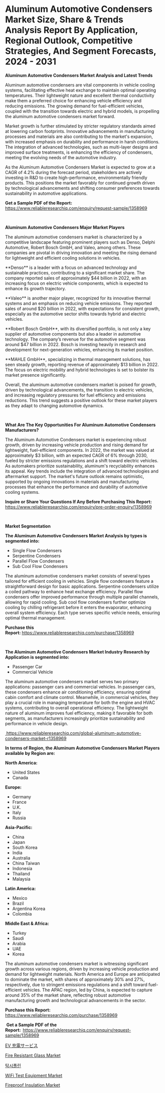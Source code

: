 <p><h1>Aluminum Automotive Condensers Market Size, Share & Trends Analysis Report By Application, Regional Outlook, Competitive Strategies, And Segment Forecasts, 2024 - 2031</h1></p><p><strong>Aluminum Automotive Condensers Market Analysis and Latest Trends</strong></p>
<p><p>Aluminum automotive condensers are vital components in vehicle cooling systems, facilitating effective heat exchange to maintain optimal operating temperatures. Their lightweight nature and excellent thermal conductivity make them a preferred choice for enhancing vehicle efficiency and reducing emissions. The growing demand for fuel-efficient vehicles, coupled with the transition towards electric and hybrid models, is propelling the aluminum automotive condensers market forward.</p><p>Market growth is further stimulated by stricter regulatory standards aimed at lowering carbon footprints. Innovative advancements in manufacturing processes and materials are also contributing to the market's expansion, with increased emphasis on durability and performance in harsh conditions. The integration of advanced technologies, such as multi-layer designs and improved surface treatments, is enhancing the efficiency of condensers, meeting the evolving needs of the automotive industry. </p><p>As the Aluminum Automotive Condensers Market is expected to grow at a CAGR of 4.2% during the forecast period, stakeholders are actively investing in R&D to create high-performance, environmentally friendly products. This positions the market favorably for continued growth driven by technological advancements and shifting consumer preferences towards sustainability in automotive applications.</p></p>
<p><strong>Get a Sample PDF of the Report:&nbsp;</strong> <a href="https://www.reliableresearchiq.com/enquiry/request-sample/1358969">https://www.reliableresearchiq.com/enquiry/request-sample/1358969</a></p>
<p>&nbsp;</p>
<p><strong>Aluminum Automotive Condensers Major Market Players</strong></p>
<p><p>The aluminum automotive condensers market is characterized by a competitive landscape featuring prominent players such as Denso, Delphi Automotive, Robert Bosch GmbH, and Valeo, among others. These companies are pivotal in driving innovation and meeting the rising demand for lightweight and efficient cooling solutions in vehicles.</p><p>**Denso** is a leader with a focus on advanced technology and sustainable practices, contributing to a significant market share. The company reported sales of approximately $44 billion in 2022, with an increasing focus on electric vehicle components, which is expected to enhance its growth trajectory.</p><p>**Valeo** is another major player, recognized for its innovative thermal systems and an emphasis on reducing vehicle emissions. They reported sales of around $20 billion in 2022, with expectations for consistent growth, especially as the automotive sector shifts towards hybrid and electric vehicles.</p><p>**Robert Bosch GmbH**, with its diversified portfolio, is not only a key supplier of automotive components but also a leader in automotive technology. The company’s revenue for the automotive segment was around $47 billion in 2022. Bosch is investing heavily in research and development for next-generation vehicles, enhancing its market position.</p><p>**MAHLE GmbH**, specializing in thermal management solutions, has seen steady growth, reporting revenue of approximately $13 billion in 2022. The focus on electric mobility and hybrid technologies is set to bolster its market presence significantly.</p><p>Overall, the aluminum automotive condensers market is poised for growth, driven by technological advancements, the transition to electric vehicles, and increasing regulatory pressures for fuel efficiency and emissions reductions. This trend suggests a positive outlook for these market players as they adapt to changing automotive dynamics.</p></p>
<p>&nbsp;</p>
<p><strong>What Are The Key Opportunities For Aluminum Automotive Condensers Manufacturers?</strong></p>
<p><p>The Aluminum Automotive Condensers market is experiencing robust growth, driven by increasing vehicle production and rising demand for lightweight, fuel-efficient components. In 2022, the market was valued at approximately $3 billion, with an expected CAGR of 6% through 2030, fueled by stricter emissions regulations and a shift toward electric vehicles. As automakers prioritize sustainability, aluminum's recyclability enhances its appeal. Key trends include the integration of advanced technologies and aftermarket support. The market's future outlook remains optimistic, supported by ongoing innovations in materials and manufacturing processes that enhance the performance and durability of automotive cooling systems.</p></p>
<p><strong>Inquire or Share Your Questions If Any Before Purchasing This Report:</strong> <a href="https://www.reliableresearchiq.com/enquiry/pre-order-enquiry/1358969">https://www.reliableresearchiq.com/enquiry/pre-order-enquiry/1358969</a></p>
<p>&nbsp;</p>
<p><strong>Market Segmentation</strong></p>
<p><strong>The Aluminum Automotive Condensers Market Analysis by types is segmented into:</strong></p>
<p><ul><li>Single Flow Condensers</li><li>Serpentine Condensers</li><li>Parallel Flow Condensers</li><li>Sub Cool Flow Condensers</li></ul></p>
<p><p>The aluminum automotive condensers market consists of several types tailored for efficient cooling in vehicles. Single flow condensers feature a straightforward design for basic applications. Serpentine condensers utilize a coiled pathway to enhance heat exchange efficiency. Parallel flow condensers offer improved performance through multiple parallel channels, allowing for rapid cooling. Sub cool flow condensers further optimize cooling by chilling refrigerant before it enters the evaporator, enhancing overall system efficiency. Each type serves specific vehicle needs, ensuring optimal thermal management.</p></p>
<p><strong>Purchase this Report:&nbsp;</strong><a href="https://www.reliableresearchiq.com/purchase/1358969">https://www.reliableresearchiq.com/purchase/1358969</a></p>
<p>&nbsp;</p>
<p><strong>The Aluminum Automotive Condensers Market Industry Research by Application is segmented into:</strong></p>
<p><ul><li>Passenger Car</li><li>Commercial Vehicle</li></ul></p>
<p><p>The aluminum automotive condensers market serves two primary applications: passenger cars and commercial vehicles. In passenger cars, these condensers enhance air conditioning efficiency, ensuring optimal cabin comfort and climate control. Meanwhile, in commercial vehicles, they play a crucial role in managing temperature for both the engine and HVAC systems, contributing to overall operational efficiency. The lightweight nature of aluminum improves fuel efficiency, making it favorable for both segments, as manufacturers increasingly prioritize sustainability and performance in vehicle design.</p></p>
<p><a href="https://www.reliableresearchiq.com/global-aluminum-automotive-condensers-market-r1358969">&nbsp;https://www.reliableresearchiq.com/global-aluminum-automotive-condensers-market-r1358969</a></p>
<p><strong>In terms of Region, the Aluminum Automotive Condensers Market Players available by Region are:</strong></p>
<p>
    <p> <strong> North America: </strong>
        <ul>
            <li>United States</li>
            <li>Canada</li>
        </ul>
        </p> 
    <p> <strong> Europe: </strong>
        <ul>
            <li>Germany</li>
            <li>France</li>
            <li>U.K.</li>
            <li>Italy</li>
            <li>Russia</li>
        </ul>
        </p> 
    <p> <strong> Asia-Pacific: </strong>
        <ul>
            <li>China</li>
            <li>Japan</li>
            <li>South Korea</li>
            <li>India</li>
            <li>Australia</li>
            <li>China Taiwan</li>
            <li>Indonesia</li>
            <li>Thailand</li>
            <li>Malaysia</li>
        </ul>
        </p> 
    <p> <strong> Latin America: </strong>
        <ul>
            <li>Mexico</li>
            <li>Brazil</li>
            <li>Argentina Korea</li>
            <li>Colombia</li>
        </ul>
        </p> 
    <p> <strong> Middle East & Africa: </strong>
        <ul>
            <li>Turkey</li>
            <li>Saudi</li>
            <li>Arabia</li>
            <li>UAE</li>
            <li>Korea</li>
        </ul>
    </p>
    </p>
<p><p>The aluminum automotive condensers market is witnessing significant growth across various regions, driven by increasing vehicle production and demand for lightweight materials. North America and Europe are anticipated to dominate the market, with shares of approximately 30% and 27%, respectively, due to stringent emissions regulations and a shift toward fuel-efficient vehicles. The APAC region, led by China, is expected to capture around 35% of the market share, reflecting robust automotive manufacturing growth and technological advancements in the sector.</p></p>
<p><strong>Purchase this Report: </strong><a href="https://www.reliableresearchiq.com/purchase/1358969">https://www.reliableresearchiq.com/purchase/1358969</a></p>
<p>&nbsp;<strong>Get a Sample PDF of the Report:&nbsp;&nbsp;</strong><a href="https://www.reliableresearchiq.com/enquiry/request-sample/1358969">https://www.reliableresearchiq.com/enquiry/request-sample/1358969</a></p>
<p><strong></strong></p>
<p><p><a href="https://medium.com/@skylaoy5757/ev-charging-service-market-%E3%81%AF-%E3%82%B3%E3%82%B9%E3%83%88%E7%AE%A1%E7%90%86%E3%81%A8%E5%8A%B9%E7%8E%87%E5%90%91%E4%B8%8A%E3%82%92%E5%84%AA%E5%85%88%E3%81%97%E3%81%BE%E3%81%99-%E3%81%95%E3%82%89%E3%81%AB-%E5%A0%B1%E5%91%8A%E6%9B%B8%E3%81%AF%E5%B8%82%E5%A0%B4%E3%81%AE%E9%9C%80%E8%A6%81%E9%9D%A2%E3%81%A8%E4%BE%9B%E7%B5%A6%E9%9D%A2%E3%81%AE%E4%B8%A1%E6%96%B9%E3%82%92%E3%82%AB%E3%83%90%E3%83%BC%E3%81%97%E3%81%A6%E3%81%84%E3%81%BE%E3%81%99-ev-charging-service-4d8e497e7895">EV 充電サービス</a></p><p><a href="https://issuu.com/reportprime-2/docs/fire-resistant-glass-market-size-20_86a40c7f9680a6">Fire Resistant Glass Market</a></p><p><a href="https://github.com/sougarounis/Market-Research-Report-List-6/blob/main/617494312871.md">탁시폴린</a></p><p><a href="https://www.linkedin.com/pulse/wifi-test-equipment-market-industry-landscape-growth-trajectories-x0abc?trackingId=BozYx8XfQm2OBq2z1zem3w%3D%3D">WiFi Test Equipment Market</a></p><p><a href="https://issuu.com/reportprime-2/docs/fireproof-insulation-market-size-20_a07e435a3ccb0d">Fireproof Insulation Market</a></p></p>
